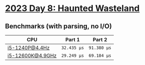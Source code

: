 # [2023 Day 8: Haunted Wasteland](https://adventofcode.com/2023/day/8)

## Benchmarks (with parsing, no I/O)

| CPU              | Part 1      | Part 2      |
| ---------------- | ----------- | ----------- |
| i5-1240P@4.4Hz   | `32.435 µs` | `91.380 µs` |
| i5-12600K@4.9GHz | `29.249 µs` | `69.184 µs` |
